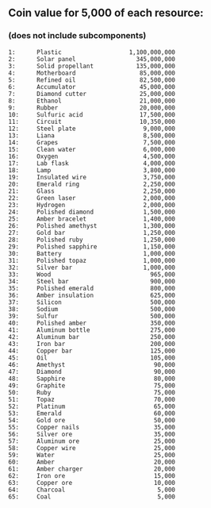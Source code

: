 ## Coin value for 5,000 of each resource:
### (does not include subcomponents)
	 
	1:      Plastic                   1,100,000,000
	2:      Solar panel                 345,000,000
	3:      Solid propellant            135,000,000
	4:      Motherboard                  85,000,000
	5:      Refined oil                  82,500,000
	6:      Accumulator                  45,000,000
	7:      Diamond cutter               25,000,000
	8:      Ethanol                      21,000,000
	9:      Rubber                       20,000,000
	10:     Sulfuric acid                17,500,000
	11:     Circuit                      10,350,000
	12:     Steel plate                   9,000,000
	13:     Liana                         8,500,000
	14:     Grapes                        7,500,000
	15:     Clean water                   6,000,000
	16:     Oxygen                        4,500,000
	17:     Lab flask                     4,000,000
	18:     Lamp                          3,800,000
	19:     Insulated wire                3,750,000
	20:     Emerald ring                  2,250,000
	21:     Glass                         2,250,000
	22:     Green laser                   2,000,000
	23:     Hydrogen                      2,000,000
	24:     Polished diamond              1,500,000
	25:     Amber bracelet                1,400,000
	26:     Polished amethyst             1,300,000
	27:     Gold bar                      1,250,000
	28:     Polished ruby                 1,250,000
	29:     Polished sapphire             1,150,000
	30:     Battery                       1,000,000
	31:     Polished topaz                1,000,000
	32:     Silver bar                    1,000,000
	33:     Wood                            965,000
	34:     Steel bar                       900,000
	35:     Polished emerald                800,000
	36:     Amber insulation                625,000
	37:     Silicon                         500,000
	38:     Sodium                          500,000
	39:     Sulfur                          500,000
	40:     Polished amber                  350,000
	41:     Aluminum bottle                 275,000
	42:     Aluminum bar                    250,000
	43:     Iron bar                        200,000
	44:     Copper bar                      125,000
	45:     Oil                             105,000
	46:     Amethyst                         90,000
	47:     Diamond                          90,000
	48:     Sapphire                         80,000
	49:     Graphite                         75,000
	50:     Ruby                             75,000
	51:     Topaz                            70,000
	52:     Platinum                         65,000
	53:     Emerald                          60,000
	54:     Gold ore                         50,000
	55:     Copper nails                     35,000
	56:     Silver ore                       35,000
	57:     Aluminum ore                     25,000
	58:     Copper wire                      25,000
	59:     Water                            25,000
	60:     Amber                            20,000
	61:     Amber charger                    20,000
	62:     Iron ore                         15,000
	63:     Copper ore                       10,000
	64:     Charcoal                          5,000
	65:     Coal                              5,000
